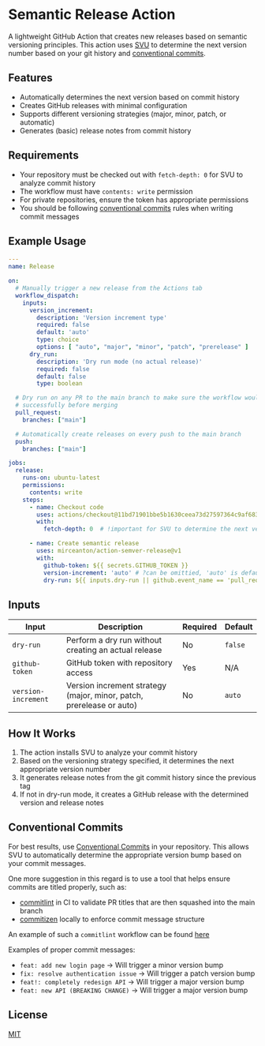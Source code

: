 # Semantic Release Action

A lightweight GitHub Action that creates new releases based on semantic versioning principles. This action uses [SVU](https://github.com/caarlos0/svu) to determine the next version number based on your git history and [conventional commits](#conventional-commits).

## Features

- Automatically determines the next version based on commit history
- Creates GitHub releases with minimal configuration
- Supports different versioning strategies (major, minor, patch, or automatic)
- Generates (basic) release notes from commit history

## Requirements

- Your repository must be checked out with `fetch-depth: 0` for SVU to analyze commit history
- The workflow must have `contents: write` permission
- For private repositories, ensure the token has appropriate permissions
- You should be following [conventional commits](#conventional-commits) rules when writing commit messages

## Example Usage

```yaml
---
name: Release

on:
  # Manually trigger a new release from the Actions tab
  workflow_dispatch:
    inputs:
      version_increment:
        description: 'Version increment type'
        required: false
        default: 'auto'
        type: choice
        options: [ "auto", "major", "minor", "patch", "prerelease" ]
      dry_run:
        description: 'Dry run mode (no actual release)'
        required: false
        default: false
        type: boolean

  # Dry run on any PR to the main branch to make sure the workflow would run
  # successfully before merging
  pull_request:
    branches: ["main"]

  # Automatically create releases on every push to the main branch
  push:
    branches: ["main"]

jobs:
  release:
    runs-on: ubuntu-latest
    permissions:
      contents: write
    steps:
      - name: Checkout code
        uses: actions/checkout@11bd71901bbe5b1630ceea73d27597364c9af683 # v4.2.2
        with:
          fetch-depth: 0  # !important for SVU to determine the next version number

      - name: Create semantic release
        uses: mirceanton/action-semver-release@v1
        with:
          github-token: ${{ secrets.GITHUB_TOKEN }}
          version-increment: 'auto' # ?can be omittied, 'auto' is default
          dry-run: ${{ inputs.dry-run || github.event_name == 'pull_request' }}

```

## Inputs

| Input | Description | Required | Default |
|-------|-------------|----------|---------|
| `dry-run` | Perform a dry run without creating an actual release | No | `false` |
| `github-token` | GitHub token with repository access | Yes | N/A |
| `version-increment` | Version increment strategy (major, minor, patch, prerelease or auto) | No | `auto` |

## How It Works

1. The action installs SVU to analyze your commit history
2. Based on the versioning strategy specified, it determines the next appropriate version number
3. It generates release notes from the git commit history since the previous tag
4. If not in dry-run mode, it creates a GitHub release with the determined version and release notes

## Conventional Commits

For best results, use [Conventional Commits](https://www.conventionalcommits.org/) in your repository. This allows SVU to automatically determine the appropriate version bump based on your commit messages.

One more suggestion in this regard is to use a tool that helps ensure commits are titled properly, such as:

- [commitlint](https://commitlint.js.org/) in CI to validate PR titles that are then squashed into the main branch
- [commitizen](https://commitizen-tools.github.io/commitizen/) locally to enforce commit message structure

An example of such a `commitlint` workflow can be found [here](./.github/workflows/lint.yaml)

Examples of proper commit messages:

- `feat: add new login page` -> Will trigger a minor version bump
- `fix: resolve authentication issue` -> Will trigger a patch version bump
- `feat!: completely redesign API` -> Will trigger a major version bump
- `feat: new API (BREAKING CHANGE)` -> Will trigger a major version bump

## License

[MIT](./LICENSE)
